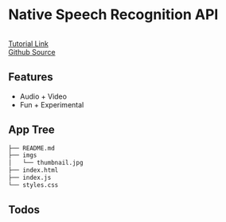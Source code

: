 # Native Speech Recognition API

<img src="" />

[Tutorial Link](https://courses.wesbos.com/account/access/5f602c40f8289514d0f9b6fc/view/194128445)  
[Github Source](https://github.com/wesbos/JavaScript30/tree/master/20%20-%20Speech%20Detection)

## Features

- Audio + Video
- Fun + Experimental

## App Tree

```bash
├── README.md
├── imgs
│   └── thumbnail.jpg
├── index.html
├── index.js
└── styles.css
```

## Todos